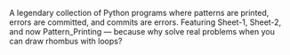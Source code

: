 A legendary collection of Python programs where patterns are printed, errors are committed, and commits are errors.
Featuring Sheet-1, Sheet-2, and now Pattern_Printing — because why solve real problems when you can draw rhombus with loops?
